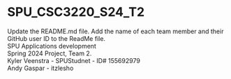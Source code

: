# SPU_CSC3220_S24_T2

Update the README.md file. Add the name of each team member and their GitHub user ID to the ReadMe file.\
SPU Applications development\
Spring 2024 Project, Team 2.\
Kyler Veenstra - SPUStudnet - ID# 155692979\
Andy Gaspar - itzlesho
